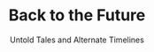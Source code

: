 ---
layout: post
title: "Back to the Future"
subtitle: "Untold Tales and Alternate Timelines"
season: "Back to the Future (IDW)"
category: comic
episode: 1
rate: 2
link: http://backtothefuture.wikia.com/wiki/Back_to_the_Future:_Untold_Tales_and_Alternate_Timelines_1
---